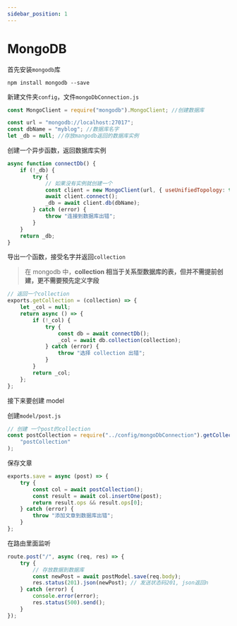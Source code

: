 ```yaml
---
sidebar_position: 1
---
```


# MongoDB

首先安装`mongodb`库

```
npm install mongodb --save
```

新建文件夹`config`，文件`mongoDbConnection.js`

```js
const MongoClient = require("mongodb").MongoClient; //创建数据库

const url = "mongodb://localhost:27017";
const dbName = "myblog"; //数据库名字
let _db = null; //存放mangodb返回的数据库实例
```

创建一个异步函数，返回数据库实例

```js
async function connectDb() {
	if (!_db) {
		try {
			// 如果没有实例就创建一个
			const client = new MongoClient(url, { useUnifiedTopology: true });
			await client.connect();
			_db = await client.db(dbName);
		} catch (error) {
			throw "连接到数据库出错";
		}
	}
	return _db;
}
```

导出一个函数，接受名字并返回`collection`

> 在 mongodb 中，**collection 相当于关系型数据库的表，但并不需提前创建，更不需要预先定义字段**

```js
// 返回一个collection
exports.getCollection = (collection) => {
	let _col = null;
	return async () => {
		if (!_col) {
			try {
				const db = await connectDb();
				_col = await db.collection(collection);
			} catch (error) {
				throw "选择 collection 出错";
			}
		}
		return _col;
	};
};
```

接下来要创建 model

创建`model/post.js`

```js
// 创建 一个post的collection
const postCollection = require("../config/mongoDbConnection").getCollection(
	"postCollection"
);
```

保存文章

```js
exports.save = async (post) => {
	try {
		const col = await postCollection();
		const result = await col.insertOne(post);
		return result.ops && result.ops[0];
	} catch (error) {
		throw "添加文章到数据库出错";
	}
};
```

在路由里面监听

```js
route.post("/", async (req, res) => {
	try {
		// 存放数据到数据库
		const newPost = await postModel.save(req.body);
		res.status(201).json(newPost); // 发送状态码201, json返回n
	} catch (error) {
		console.error(error);
		res.status(500).send();
	}
});
```
